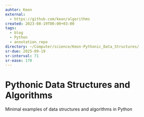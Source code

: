 ```yaml
---
auhtor: Keon
external:
  - https://github.com/keon/algorithms
created: 2023-08-19T00:00+03:00
tags:
  - blog
  - Python
  - annotation_repo
directory: ~/Computer/science/Keon-Pythonic_Data_Structures/
sr-due: 2025-09-19
sr-interval: 71
sr-ease: 170
---
```


# Pythonic Data Structures and Algorithms

Minimal examples of data structures and algorithms in Python
